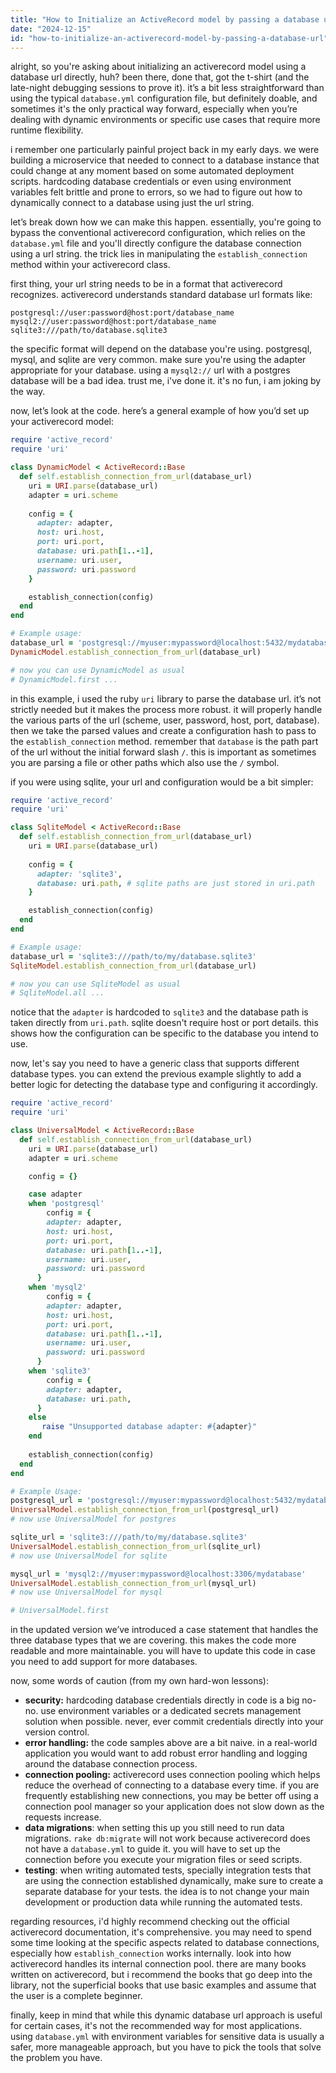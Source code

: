```yaml
---
title: "How to Initialize an ActiveRecord model by passing a database url?"
date: "2024-12-15"
id: "how-to-initialize-an-activerecord-model-by-passing-a-database-url"
---
```


alright, so you're asking about initializing an activerecord model using a database url directly, huh? been there, done that, got the t-shirt (and the late-night debugging sessions to prove it). it’s a bit less straightforward than using the typical `database.yml` configuration file, but definitely doable, and sometimes it's the only practical way forward, especially when you’re dealing with dynamic environments or specific use cases that require more runtime flexibility.

i remember one particularly painful project back in my early days. we were building a microservice that needed to connect to a database instance that could change at any moment based on some automated deployment scripts. hardcoding database credentials or even using environment variables felt brittle and prone to errors, so we had to figure out how to dynamically connect to a database using just the url string.

let’s break down how we can make this happen. essentially, you're going to bypass the conventional activerecord configuration, which relies on the `database.yml` file and you'll directly configure the database connection using a url string. the trick lies in manipulating the `establish_connection` method within your activerecord class.

first thing, your url string needs to be in a format that activerecord recognizes. activerecord understands standard database url formats like:

```
postgresql://user:password@host:port/database_name
mysql2://user:password@host:port/database_name
sqlite3:///path/to/database.sqlite3
```

the specific format will depend on the database you're using. postgresql, mysql, and sqlite are very common. make sure you're using the adapter appropriate for your database. using a `mysql2://` url with a postgres database will be a bad idea. trust me, i've done it. it's no fun, i am joking by the way.

now, let’s look at the code. here’s a general example of how you’d set up your activerecord model:

```ruby
require 'active_record'
require 'uri'

class DynamicModel < ActiveRecord::Base
  def self.establish_connection_from_url(database_url)
    uri = URI.parse(database_url)
    adapter = uri.scheme
    
    config = {
      adapter: adapter,
      host: uri.host,
      port: uri.port,
      database: uri.path[1..-1],
      username: uri.user,
      password: uri.password
    }

    establish_connection(config)
  end
end

# Example usage:
database_url = 'postgresql://myuser:mypassword@localhost:5432/mydatabase'
DynamicModel.establish_connection_from_url(database_url)

# now you can use DynamicModel as usual
# DynamicModel.first ...
```

in this example, i used the ruby `uri` library to parse the database url. it’s not strictly needed but it makes the process more robust. it will properly handle the various parts of the url (scheme, user, password, host, port, database). then we take the parsed values and create a configuration hash to pass to the `establish_connection` method. remember that `database` is the path part of the url without the initial forward slash `/`. this is important as sometimes you are parsing a file or other paths which also use the `/` symbol.

if you were using sqlite, your url and configuration would be a bit simpler:

```ruby
require 'active_record'
require 'uri'

class SqliteModel < ActiveRecord::Base
  def self.establish_connection_from_url(database_url)
    uri = URI.parse(database_url)
    
    config = {
      adapter: 'sqlite3',
      database: uri.path, # sqlite paths are just stored in uri.path
    }

    establish_connection(config)
  end
end

# Example usage:
database_url = 'sqlite3:///path/to/my/database.sqlite3'
SqliteModel.establish_connection_from_url(database_url)

# now you can use SqliteModel as usual
# SqliteModel.all ...
```

notice that the `adapter` is hardcoded to `sqlite3` and the database path is taken directly from `uri.path`. sqlite doesn't require host or port details. this shows how the configuration can be specific to the database you intend to use.

now, let's say you need to have a generic class that supports different database types. you can extend the previous example slightly to add a better logic for detecting the database type and configuring it accordingly.

```ruby
require 'active_record'
require 'uri'

class UniversalModel < ActiveRecord::Base
  def self.establish_connection_from_url(database_url)
    uri = URI.parse(database_url)
    adapter = uri.scheme

    config = {}

    case adapter
    when 'postgresql'
        config = {
        adapter: adapter,
        host: uri.host,
        port: uri.port,
        database: uri.path[1..-1],
        username: uri.user,
        password: uri.password
      }
    when 'mysql2'
        config = {
        adapter: adapter,
        host: uri.host,
        port: uri.port,
        database: uri.path[1..-1],
        username: uri.user,
        password: uri.password
      }
    when 'sqlite3'
        config = {
        adapter: adapter,
        database: uri.path,
      }
    else
       raise "Unsupported database adapter: #{adapter}"
    end
    
    establish_connection(config)
  end
end

# Example Usage:
postgresql_url = 'postgresql://myuser:mypassword@localhost:5432/mydatabase'
UniversalModel.establish_connection_from_url(postgresql_url)
# now use UniversalModel for postgres

sqlite_url = 'sqlite3:///path/to/my/database.sqlite3'
UniversalModel.establish_connection_from_url(sqlite_url)
# now use UniversalModel for sqlite

mysql_url = 'mysql2://myuser:mypassword@localhost:3306/mydatabase'
UniversalModel.establish_connection_from_url(mysql_url)
# now use UniversalModel for mysql

# UniversalModel.first
```

in the updated version we’ve introduced a case statement that handles the three database types that we are covering. this makes the code more readable and more maintainable. you will have to update this code in case you need to add support for more databases.

now, some words of caution (from my own hard-won lessons):

-   **security:** hardcoding database credentials directly in code is a big no-no. use environment variables or a dedicated secrets management solution when possible. never, ever commit credentials directly into your version control.
-   **error handling:** the code samples above are a bit naive. in a real-world application you would want to add robust error handling and logging around the database connection process.
-   **connection pooling:** activerecord uses connection pooling which helps reduce the overhead of connecting to a database every time. if you are frequently establishing new connections, you may be better off using a connection pool manager so your application does not slow down as the requests increase.
-   **data migrations**: when setting this up you still need to run data migrations. `rake db:migrate` will not work because activerecord does not have a `database.yml` to guide it. you will have to set up the connection before you execute your migration files or seed scripts.
-   **testing**: when writing automated tests, specially integration tests that are using the connection established dynamically, make sure to create a separate database for your tests. the idea is to not change your main development or production data while running the automated tests.

regarding resources, i'd highly recommend checking out the official activerecord documentation, it's comprehensive. you may need to spend some time looking at the specific aspects related to database connections, especially how `establish_connection` works internally.  look into how activerecord handles its internal connection pool. there are many books written on activerecord, but i recommend the books that go deep into the library, not the superficial books that use basic examples and assume that the user is a complete beginner.

finally, keep in mind that while this dynamic database url approach is useful for certain cases, it's not the recommended way for most applications. using `database.yml` with environment variables for sensitive data is usually a safer, more manageable approach, but you have to pick the tools that solve the problem you have.

